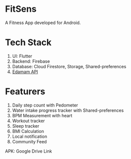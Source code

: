 # FitSens
A Fitness App developed for Android.
# Tech Stack
1. UI: Flutter
2. Backend: Firebase
3. Database: Cloud Firestore, Storage, Shared-preferences
4. <a href=" https://www.edamam.com/">Edamam API</a> 
# Featurers
1. Daily step count with Pedometer
2. Water intake progress tracker with Shared-preferences
3. BPM Measurement with heart
4. Workout tracker
5. Sleep tracker
6. BMI Calculation
7. Local notification
8. Community Feed

APK: Google Drive Link
